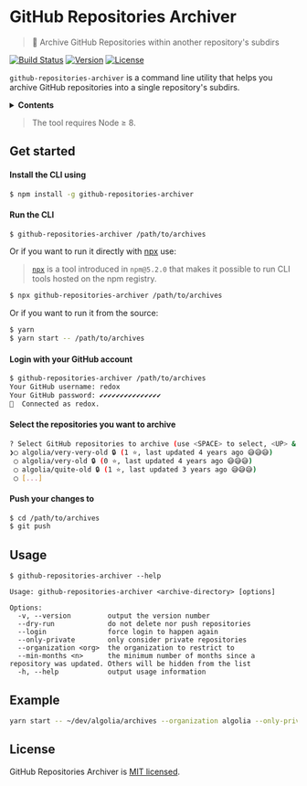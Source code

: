 # GitHub Repositories Archiver

> 🚜 Archive GitHub Repositories within another repository's subdirs

[![Build Status][travis-svg]][travis-url] [![Version][version-svg]][package-url] [![License][license-image]][license-url]

`github-repositories-archiver` is a command line utility that helps you archive GitHub repositories into a single repository's subdirs.

<!-- <p align="center">
  <img src="preview.png" width="800" alt="Preview">
</p>
 -->
<details>
  <summary><strong>Contents</strong></summary>

<!-- START doctoc generated TOC please keep comment here to allow auto update -->
<!-- DON'T EDIT THIS SECTION, INSTEAD RE-RUN doctoc TO UPDATE -->

- [Get started](#get-started)
- [Usage](#usage)
- [License](#license)

<!-- END doctoc generated TOC please keep comment here to allow auto update -->

</details>

> The tool requires Node ≥ 8.

## Get started

#### Install the CLI using

```sh
$ npm install -g github-repositories-archiver
```

#### Run the CLI

```sh
$ github-repositories-archiver /path/to/archives
```

Or if you want to run it directly with [npx](https://github.com/zkat/npx) use:

> [`npx`](https://medium.com/@maybekatz/introducing-npx-an-npm-package-runner-55f7d4bd282b) is a tool introduced in `npm@5.2.0` that makes it possible to run CLI tools hosted on the npm registry.


```sh
$ npx github-repositories-archiver /path/to/archives
```

Or if you want to run it from the source:

```sh
$ yarn
$ yarn start -- /path/to/archives
```

#### Login with your GitHub account

```sh
$ github-repositories-archiver /path/to/archives
Your GitHub username: redox
Your GitHub password: ✔✔✔✔✔✔✔✔✔✔✔✔✔✔✔
🔑  Connected as redox.
```

#### Select the repositories you want to archive

```sh
? Select GitHub repositories to archive (use <SPACE> to select, <UP> & <DOWN> to navigate, type to search)
❯◯ algolia/very-very-old 🔒 (1 ⭐️, last updated 4 years ago 😅😅😅)
 ◯ algolia/very-old 🔒 (0 ⭐️, last updated 4 years ago 😅😅😅)
 ◯ algolia/quite-old 🔒 (1 ⭐️, last updated 3 years ago 😅😅😅)
 ◯ [...]
```

#### Push your changes to

```sh
$ cd /path/to/archives
$ git push
```

## Usage

```
$ github-repositories-archiver --help

Usage: github-repositories-archiver <archive-directory> [options]

Options:
  -v, --version         output the version number
  --dry-run             do not delete nor push repositories
  --login               force login to happen again
  --only-private        only consider private repositories
  --organization <org>  the organization to restrict to
  --min-months <n>      the minimum number of months since a repository was updated. Others will be hidden from the list
  -h, --help            output usage information
```

## Example

```sh
yarn start -- ~/dev/algolia/archives --organization algolia --only-private --dry-run
```

## License

GitHub Repositories Archiver is [MIT licensed](LICENSE).

<!-- Badges -->

[version-svg]: https://img.shields.io/npm/v/github-repositories-archiver.svg?style=flat-square
[package-url]: https://npmjs.org/package/github-repositories-archiver
[travis-svg]: https://img.shields.io/travis/algolia/github-repositories-archiver/master.svg?style=flat-square
[travis-url]: https://travis-ci.org/algolia/github-repositories-archiver
[license-image]: http://img.shields.io/badge/license-MIT-green.svg?style=flat-square
[license-url]: LICENSE
